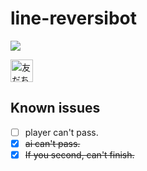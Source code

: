 # line-reversibot


<img src="http://qr-official.line.me/L/KHK4Eek98Q.png">

<a href="https://line.me/R/ti/p/%40qyj2923u"><img height="36" border="0" alt="友だち追加" src="https://scdn.line-apps.com/n/line_add_friends/btn/ja.png"></a>

## Known issues

- [ ] player can't pass.
- [x] ~~ai can't pass.~~
- [x] ~~If you second, can't finish.~~

